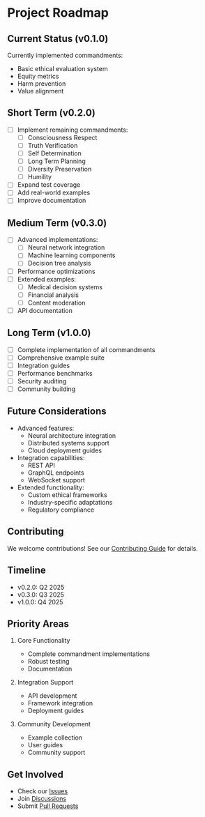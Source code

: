 # Project Roadmap

## Current Status (v0.1.0)

Currently implemented commandments:
- Basic ethical evaluation system
- Equity metrics
- Harm prevention
- Value alignment

## Short Term (v0.2.0)
- [ ] Implement remaining commandments:
  - [ ] Consciousness Respect
  - [ ] Truth Verification
  - [ ] Self Determination
  - [ ] Long Term Planning
  - [ ] Diversity Preservation
  - [ ] Humility
- [ ] Expand test coverage
- [ ] Add real-world examples
- [ ] Improve documentation

## Medium Term (v0.3.0)
- [ ] Advanced implementations:
  - [ ] Neural network integration
  - [ ] Machine learning components
  - [ ] Decision tree analysis
- [ ] Performance optimizations
- [ ] Extended examples:
  - [ ] Medical decision systems
  - [ ] Financial analysis
  - [ ] Content moderation
- [ ] API documentation

## Long Term (v1.0.0)
- [ ] Complete implementation of all commandments
- [ ] Comprehensive example suite
- [ ] Integration guides
- [ ] Performance benchmarks
- [ ] Security auditing
- [ ] Community building

## Future Considerations
- Advanced features:
  - Neural architecture integration
  - Distributed systems support
  - Cloud deployment guides
- Integration capabilities:
  - REST API
  - GraphQL endpoints
  - WebSocket support
- Extended functionality:
  - Custom ethical frameworks
  - Industry-specific adaptations
  - Regulatory compliance

## Contributing
We welcome contributions! See our [Contributing Guide](CONTRIBUTING.md) for details.

## Timeline
- v0.2.0: Q2 2025
- v0.3.0: Q3 2025
- v1.0.0: Q4 2025

## Priority Areas
1. Core Functionality
   - Complete commandment implementations
   - Robust testing
   - Documentation

2. Integration Support
   - API development
   - Framework integration
   - Deployment guides

3. Community Development
   - Example collection
   - User guides
   - Community support

## Get Involved
- Check our [Issues](https://github.com/OneZeroEight-ai/ten-commandments-ai/issues)
- Join [Discussions](https://github.com/OneZeroEight-ai/ten-commandments-ai/discussions)
- Submit [Pull Requests](https://github.com/OneZeroEight-ai/ten-commandments-ai/pulls)
